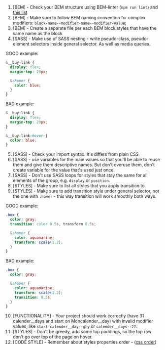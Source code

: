 1. [BEM] - Check your BEM structure using BEM-linter (`npm run lint`) and
[this list](https://mate-academy.github.io/fe-program/css/typical-bem-mistakes)
2. [BEM] - Make sure to follow BEM naming convention for complex modifiers:
`block-name--modifier-name--modifier-value`;
3. [BEM] - Create a separate file per each BEM block styles that have the same
   name as the block
4. [SASS] - Make use of SASS nesting - write pseudo-class, pseudo-element
selectors inside general selector. As well as media queries.

GOOD example:
```scss
&__buy-link {
  display: flex;
  margin-top: 20px;

  &:hover {
    color: blue;
  }
}
```

BAD example:
```scss
&__buy-link {
  display: flex;
  margin-top: 20px;
}

&__buy-link:hover {
  color: blue;
}
```

5. [SASS] - Check your import syntax. It's differs from plain CSS.
6. [SASS] - use variables for the main values so that you'll be able to reuse
them and give them descriptive names. But don't overuse them, don't create
variable for the value that's used just once.
7. [SASS] - Don't use SASS loops for styles that stay the same for all elements
of the group, e.g. `display` or `position`.
8. [STYLES] - Make sure to list all styles that you apply transition to.
9. [STYLES] - Make sure to add transition style under general selector, not the
one with `:hover` - this way transition will work smoothly both ways.

GOOD example:
```scss
.box {
  color: gray;
  transition: color 0.5s, transform 0.5s;

  &:hover {
    color: aquamarine;
    transform: scale(1.2);
  }
}
```

BAD example:
```scss
.box {
  color: gray;

  &:hover {
    color: aquamarine;
    transform: scale(1.2);
    transition: 0.5s;
  }
}
```

10. [FUNCTIONALITY] - Your project should work correctly (have 31 calender__days and start
on Moncalender__day) with invalid modifier values, like `start-calender__day--ghy` or `calender__days--27`.
11. [STYLES] - Don't be greedy, add some top paddings, so the top row don't go over
top of the page on hover.
12. [CODE STYLE] - Remember about styles properties order - ([css order](https://codeguide.academy/html-css.html#css-order))
